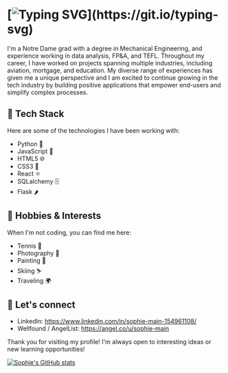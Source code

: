 # [![Typing SVG](https://readme-typing-svg.demolab.com?font=Fira+Code&size=30&pause=10000&color=F7F7F7&multiline=true&repeat=false&width=1000&lines=Hi+I'm+Sophie%2C+a+Data+Analyst+turned+Software+Developer!)](https://git.io/typing-svg)

I'm a Notre Dame grad with a degree in Mechanical Engineering, and experience working in data analysis, FP&A, and TEFL. Throughout my career, I have worked on projects spanning multiple industries, including aviation, mortgage, and education. My diverse range of experiences has given me a unique perspective and I am excited to continue growing in the tech industry by building positive applications that empower end-users and simplify complex processes. 

## 🔧 Tech Stack

Here are some of the technologies I have been working with:

- Python 🐍
- JavaScript 🚀
- HTML5 🌐
- CSS3 🎨
- React ⚛️
- SQLalchemy 🗄️
- Flask 🌶️


## 🎉 Hobbies & Interests

When I'm not coding, you can find me here:

- Tennis 🎾
- Photography 📸
- Painting 🎨
- Skiing ⛷
- Traveling 🌍

## 💬 Let's connect

- LinkedIn: https://www.linkedin.com/in/sophie-main-154961108/
- Wellfound / AngelList: https://angel.co/u/sophie-main

Thank you for visiting my profile! I'm always open to interesting ideas or new learning opportunities!

[![Sophie's GitHub stats](https://github-readme-stats.vercel.app/api?username=sophmain&hide=stars,contribs&count_private=true)](https://github.com/sophmain/github-readme-stats)

